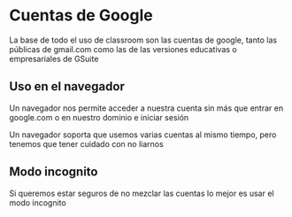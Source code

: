 # Cuentas de Google

La base de todo el uso de classroom son las cuentas de google, tanto las públicas de gmail.com como las de las versiones educativas o empresariales de GSuite

## Uso en el navegador

Un navegador nos permite acceder a nuestra cuenta sin más que entrar en google.com o en nuestro dominio e iniciar sesión

Un navegador soporta que usemos varias cuentas al mismo tiempo, pero tenemos que tener cuidado con no liarnos

## Modo incognito

Si queremos estar seguros de no mezclar las cuentas lo mejor es usar el modo incognito

